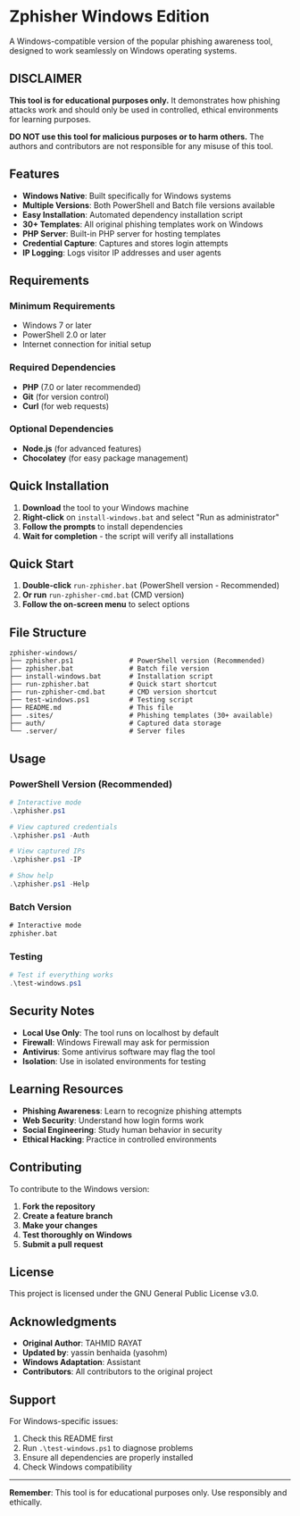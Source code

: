 # Zphisher Windows Edition

A Windows-compatible version of the popular phishing awareness tool, designed to work seamlessly on Windows operating systems.

## DISCLAIMER

**This tool is for educational purposes only.** It demonstrates how phishing attacks work and should only be used in controlled, ethical environments for learning purposes. 

**DO NOT use this tool for malicious purposes or to harm others.** The authors and contributors are not responsible for any misuse of this tool.

## Features

- **Windows Native**: Built specifically for Windows systems
- **Multiple Versions**: Both PowerShell and Batch file versions available
- **Easy Installation**: Automated dependency installation script
- **30+ Templates**: All original phishing templates work on Windows
- **PHP Server**: Built-in PHP server for hosting templates
- **Credential Capture**: Captures and stores login attempts
- **IP Logging**: Logs visitor IP addresses and user agents

## Requirements

### Minimum Requirements
- Windows 7 or later
- PowerShell 2.0 or later
- Internet connection for initial setup

### Required Dependencies
- **PHP** (7.0 or later recommended)
- **Git** (for version control)
- **Curl** (for web requests)

### Optional Dependencies
- **Node.js** (for advanced features)
- **Chocolatey** (for easy package management)

## Quick Installation

1. **Download** the tool to your Windows machine
2. **Right-click** on `install-windows.bat` and select "Run as administrator"
3. **Follow the prompts** to install dependencies
4. **Wait for completion** - the script will verify all installations

## Quick Start

1. **Double-click** `run-zphisher.bat` (PowerShell version - Recommended)
2. **Or run** `run-zphisher-cmd.bat` (CMD version)
3. **Follow the on-screen menu** to select options

## File Structure

```
zphisher-windows/
├── zphisher.ps1              # PowerShell version (Recommended)
├── zphisher.bat              # Batch file version
├── install-windows.bat       # Installation script
├── run-zphisher.bat          # Quick start shortcut
├── run-zphisher-cmd.bat      # CMD version shortcut
├── test-windows.ps1          # Testing script
├── README.md                 # This file
├── .sites/                   # Phishing templates (30+ available)
├── auth/                     # Captured data storage
└── .server/                  # Server files
```

## Usage

### PowerShell Version (Recommended)
```powershell
# Interactive mode
.\zphisher.ps1

# View captured credentials
.\zphisher.ps1 -Auth

# View captured IPs
.\zphisher.ps1 -IP

# Show help
.\zphisher.ps1 -Help
```

### Batch Version
```cmd
# Interactive mode
zphisher.bat
```

### Testing
```powershell
# Test if everything works
.\test-windows.ps1
```

## Security Notes

- **Local Use Only**: The tool runs on localhost by default
- **Firewall**: Windows Firewall may ask for permission
- **Antivirus**: Some antivirus software may flag the tool
- **Isolation**: Use in isolated environments for testing

## Learning Resources

- **Phishing Awareness**: Learn to recognize phishing attempts
- **Web Security**: Understand how login forms work
- **Social Engineering**: Study human behavior in security
- **Ethical Hacking**: Practice in controlled environments

## Contributing

To contribute to the Windows version:

1. **Fork the repository**
2. **Create a feature branch**
3. **Make your changes**
4. **Test thoroughly on Windows**
5. **Submit a pull request**

## License

This project is licensed under the GNU General Public License v3.0.

## Acknowledgments

- **Original Author**: TAHMID RAYAT
- **Updated by**: yassin benhaida (yasohm)
- **Windows Adaptation**: Assistant
- **Contributors**: All contributors to the original project

## Support

For Windows-specific issues:
1. Check this README first
2. Run `.\test-windows.ps1` to diagnose problems
3. Ensure all dependencies are properly installed
4. Check Windows compatibility

---

**Remember**: This tool is for educational purposes only. Use responsibly and ethically.
